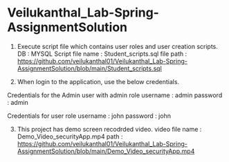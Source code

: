 # Veilukanthal_Lab-Spring-AssignmentSolution

1) Execute script file which contains user roles and user creation scripts.
DB : MYSQL
Script file name : Student_scripts.sql
file path : https://github.com/veilukanthal01/Veilukanthal_Lab-Spring-AssignmentSolution/blob/main/Student_scripts.sql

2) When login to the application, use the below credentials.

Credentials for the Admin user with admin role
username : admin
password : admin

Credentials for user role
username : john
password : john

3) This project has demo screen recodrded video.
video file name : Demo_Video_securityApp.mp4
path : https://github.com/veilukanthal01/Veilukanthal_Lab-Spring-AssignmentSolution/blob/main/Demo_Video_securityApp.mp4
